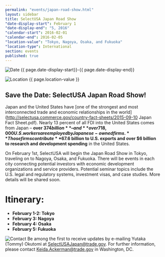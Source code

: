 ```yaml
---
permalink: "events/japan-road-show.html"
layout: sidebar
title: SelectUSA Japan Road Show
"date-display-start": February 1
"date-display-end": "5, 2016"
"calendar-start": 2016-02-01
"calendar-end": 2016-02-05
"location-value": "Tokyo, Nagoya, Osaka, and Fukuoka"
"location-type": International
section: events
published: true
---
```










![Date](https://google.github.io/material-design-icons/action/svg/design/ic_event_24px.svg "Date") {{ page.date-display-start}}-{{ page.date-display-end}}

![Location](http://google.github.io/material-design-icons/social/svg/design/ic_location_city_24px.svg "Location") {{ page.location-value }}

## Save the Date: SelectUSA Japan Road Show!

Japan and the United States have [one of the strongest and most interconnected trade and economic relationships in the world](http://selectusa.commerce.gov/country-fact-sheets/2015-09-10 Japan Fact Sheet.pdf). Nearly 13 percent of all FDI into the United States comes from Japan – **over $374 billion** – and **over 718,000 U.S. workers are employed by Japanese-owned firms.** Those firms contribute **$67.6 billion to U.S. exports and over $6 billion to research and development spending** in the United States.  

On February 1st, SelectUSA will begin the Japan Road Show in Tokyo, traveling on to Nagoya, Osaka, and Fukuoka. There will be events in each city connecting potential investors with economic development organizations and service providers. Potential seminar topics include the U.S. legal and regulatory systems, investment visas, and case studies. More details will be shared soon.  

# Itinerary:
* **February 1-2: Tokyo** 
* **February 3: Nagoya** 
* **February 4: Osaka** 
* **February 5: Fukuoka** 


![Contact](https://google.github.io/material-design-icons/action/svg/design/ic_question_answer_24px.svg "Contact") Be among the first to receive updates by e-mailing Yutaka (Tommy) Okutomi at [SelectUSAJapan@trade.gov](mailto:selectusajapan@trade.gov). For further information, please contact [Keida.Ackerman@trade.gov](mailto:keida.ackerman@trade.gov) in Washington, DC.
